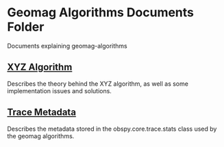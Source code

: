 Geomag Algorithms Documents Folder
==================================

Documents explaining geomag-algorithms

[XYZ Algorithm](./XYZ.md)
------

Describes the theory behind the XYZ algorithm,  as well as some implementation
issues and solutions.

[Trace Metadata](./metadata.md)
-----------

Describes the metadata stored in the obspy.core.trace.stats class used by the
geomag algorithms.
